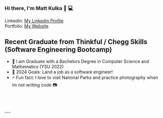 ### Hi there, I'm Matt Kulka 👋 💻
Linkedin: [My Linkedin Profile](https://www.linkedin.com/in/matt-kulka-9b6a38187/)
<br />
Portfolio: [My Website](https://myportfolio-028q.onrender.com)
## Recent Graduate from Thinkful / Chegg Skills (Software Engineering Bootcamp)
- 🔭 I am Graduate with a Bachelors Degree in Computer Science and Mathematics (YSU 2022)
- 🥅 2024 Goals: Land a job as a software engineer!
- ⚡ Fun fact: I love to visit National Parks and practice photography when im not writing code 📷 
<br />
<br />
<br />
---
